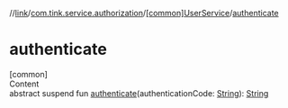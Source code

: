 //[link](../../index.md)/[com.tink.service.authorization](../index.md)/[[common]UserService](index.md)/[authenticate](authenticate.md)



# authenticate  
[common]  
Content  
abstract suspend fun [authenticate](authenticate.md)(authenticationCode: [String](https://kotlinlang.org/api/latest/jvm/stdlib/kotlin/-string/index.html)): [String](https://kotlinlang.org/api/latest/jvm/stdlib/kotlin/-string/index.html)  



